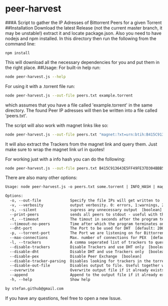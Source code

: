 # peer-harvest
###A Script to gather the IP Adresses of Bittorrent Peers for a given Torrent
##Installation
Download the latest Release (not the current master branch, it may be unstable!) extract it and locate package.json.
Also you need to have nodejs and npm installed.
In this directory then run the following from the command line:
```
npm install
```
This will download all the necessary dependencies for you and put them in the right place.
##Usage:
For built-in help run:
```bash
node peer-harvest.js --help
```
For using it with a .torrent file run:
```bash
node peer-harvest.js --out-file peers.txt example.torrent
```
which assumes that you have a file called 'example.torrent' in the same directory.
The found Peer IP adresses will then be written into a file called 'peers.txt'.

The script will also work with magnet links like so:
```bash
node peer-harvest.js --out-file peers.txt "magnet:?xt=urn:btih:B415C913643E5FF49FE37D304BBB5E6E11AD5101&dn=ubuntu-14.10-desktop-amd64.iso&tr=http%3a%2f%2ftorrent.ubuntu.com%3a6969%2fannounce&tr=http%3a%2f%2fipv6.torrent.ubuntu.com%3a6969%2fannounce"
```
It will also extract the Trackers from the magnet link and query them. Just make sure to wrap the magnet link url in quotes!

For working just with a info hash you can do the following:
```bash
node peer-harvest.js --out-file peers.txt B415C913643E5FF49FE37D304BBB5E6E11AD5101
```

There are also many other options:
```txt
Usage: node peer-harvest.js -o peers.txt some.torrent | INFO_HASH | magnet:url

Options:
  -o, --out-file             Specify the file IPs will get written to  [default: "peers.txt"]
  -v, --verbosity            output verbosity. 0: errors, 1:warnings, 2:info, 3:debug  [default: 2]
  -s, --silent               supress any unnecessary output  [boolean]
  --print-peers              sends all peers to stdout - useful with the --silent option to parse output  [boolean]
  -t, --timeout              The timout in seconds after the program terminates and stops looking for new Peers. Set to '0' (zero) to disable.  [default: 420]
  --timeout-no-peers         Time after which the program terminates once no new peers have been found. Takes no effect until a peer is found. Set to '0' (zero) to disable.  [default: 30]
  --dht-port                 The Port to be used for DHT  [default: 20000]
  -p, --torrent-port         The Port we are listening on for Bittorrent connections  [default: 6881]
  --max-connections          Max. number of connections for PEX  [default: 2000]
  -l, --trackers             A comma seperated list of trackers to query  [default: "udp://open.demonii.com:1337,udp://tracker.coppersurfer.tk:6969"]
  --disable-trackers         Disable Trackers and use DHT only  [boolean]
  --disable-dht              Disable DHT and use Trackers only  [boolean]
  --disable-pex              Disable Peer Exchange  [boolean]
  --disable-tracker-parsing  Disables looking for trackers in the torrent file or magnet link. Only uses those provided in --trackers  [boolean]
  --disable-out-file         Disables output to file. Useful together with --print-peers.  [boolean]
  --overwrite                Overwrite output file if it already exists  [boolean]
  --append                   Append to the output file if it already exists - CAREFUL: This may lead to duplicates in the output file!  [boolean]
  -h, --help                 Show help

by stefan.github@gmail.com


```
If you have any questions, feel free to open a new Issue.
